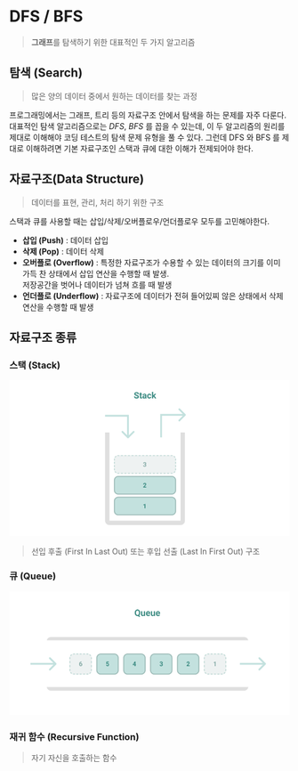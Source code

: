 # DFS / BFS
> **그래프**를 탐색하기 위한 대표적인 두 가지 알고리즘

## 탐색 (Search)
> 많은 양의 데이터 중에서 원하는 데이터를 찾는 과정

프로그래밍에서는 그래프, 트리 등의 자료구조 안에서 탐색을 하는 문제를 자주 다룬다. 대표적인 탐색 알고리즘으로는 *DFS*, *BFS* 를 꼽을 수 있는데, 이 두 알고리즘의 원리를 제대로 이해해야 코딩 테스트의 탐색 문제 유형을 풀 수 있다. 그런데 DFS 와 BFS 를 제대로 이해하려면 기본 자료구조인 스택과 큐에 대한 이해가 전제되어야 한다.

## 자료구조(Data Structure)
> 데이터를 표현, 관리, 처리 하기 위한 구조

스택과 큐를 사용할 때는 삽입/삭제/오버플로우/언더플로우 모두를 고민해야한다.


* **삽입 (Push)** : 데이터 삽입
* **삭제 (Pop)** : 데이터 삭제
* **오버플로 (Overflow)** : 특정한 자료구조가 수용할 수 있는 데이터의 크기를 이미 가득 찬 상태에서 삽입 연산을 수행할 때 발생. \
저장공간을 벗어나 데이터가 넘쳐 흐를 때 발생
* **언더플로 (Underflow)** : 자료구조에 데이터가 전혀 들어있찌 않은 상태에서 삭제 연산을 수행할 때 발생

## 자료구조 종류

### 스택 (Stack)
<img src="../images/211126_Stack.PNG">

> 선입 후출 (First In Last Out) 또는 후입 선출 (Last In First Out) 구조


### 큐 (Queue)

<img src="../images/211126_Queue.PNG">


### 재귀 함수 (Recursive Function)

> 자기 자신을 호출하는 함수
